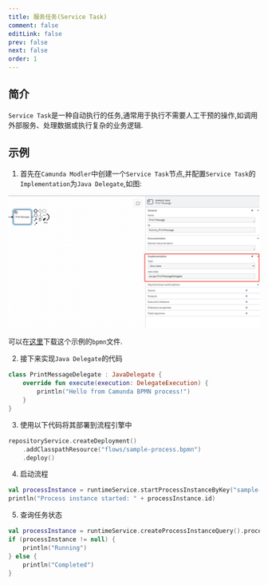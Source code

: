 ```yaml
---
title: 服务任务(Service Task)
comment: false
editLink: false
prev: false
next: false
order: 1
---
```



## 简介

`Service Task`是一种自动执行的任务,通常用于执行不需要人工干预的操作,如调用外部服务、处理数据或执行复杂的业务逻辑.

## 示例

1. 首先在`Camunda Modler`中创建一个`Service Task`节点,并配置`Service Task`的`Implementation`为`Java Delegate`,如图:

![](https://github.com/cruldra/picx-images-hosting/raw/master/image.39l5hlyt9v.png)

可以在[这里](https://www.alipan.com/s/Z1311iydhhj)下载这个示例的`bpmn`文件.


2. 接下来实现`Java Delegate`的代码

```kotlin
class PrintMessageDelegate : JavaDelegate {
    override fun execute(execution: DelegateExecution) {
        println("Hello from Camunda BPMN process!")
    }
}
```

3. 使用以下代码将其部署到流程引擎中

```kotlin
repositoryService.createDeployment()
    .addClasspathResource("flows/sample-process.bpmn")
    .deploy()
```

4. 启动流程

```kotlin
val processInstance = runtimeService.startProcessInstanceByKey("sample-process")
println("Process instance started: " + processInstance.id)
```

5. 查询任务状态

```kotlin
val processInstance = runtimeService.createProcessInstanceQuery().processInstanceId(processInstanceId).singleResult()
if (processInstance != null) {
    println("Running")
} else {
    println("Completed")
}
```
